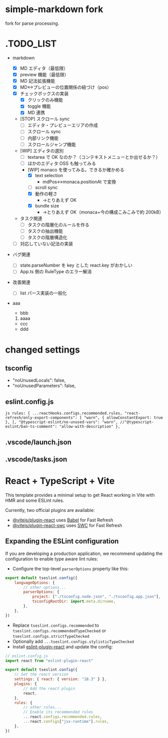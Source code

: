 # simple-markdown fork

fork for parse processing.

# .TODO_LIST

-   markdown

    -   [x] MD エディタ（最低限）
    -   [x] preview 機能（最低限）
    -   [x] MD 記法拡張機能
    -   [x] MD<->プレビューの位置関係の紐づけ（pos）
    -   [x] チェックボックスの実装
        -   [x] クリックのみ機能
        -   [x] toggle 機能
        -   [x] MD 連携
    -   [STOP] スクロール sync
        -   [ ] エディタ・プレビューエリアの作成
        -   [ ] スクロール sync
        -   [ ] 内部リンク機能
        -   [ ] スクロールジャンプ機能
    -   [WIP] エディタの選別
        -   [ ] textarea で OK なのか？（コンテキストメニューとか出せるか？）
        -   [ ] ほかのエディタ OSS も触ってみる
        -   [WIP] monaco を使ってみる。できるか確かめる
            -   [x] text selection
                -   mdPos<->monaca.positionAt で変換
            -   [ ] scroll sync
            -   [x] 動作の軽さ
                -   ->とりあえず OK
            -   [x] bundle size
                -   ->とりあえず OK（monaca+今の構成こみこみで約 200kB）
    -   タスク関連
        -   [ ] タスクの階層化のルールを作る
        -   [ ] タスクの抽出機能
        -   [ ] タスクの階層構造化
    -   [ ] 対応していない記法の実装

-   バグ関連

    -   [ ] state.parseNumber を key とした react.key がおかしい
    -   [ ] App.ts 側の RuleType のエラー解消

-   改善関連

    -   [ ] list パース実装の一般化

-   aaa
    -   bbb
    1. aaaa
    -   ccc
    -   ddd

# changed settings

## tsconfig

-   "noUnusedLocals": false,
-   "noUnusedParameters": false,

## eslint.config.js

`js
rules: {
            ...reactHooks.configs.recommended.rules,
            "react-refresh/only-export-components": [
                "warn",
                { allowConstantExport: true },
            ],
            "@typescript-eslint/no-unused-vars": "warn",
            //"@typescript-eslint/ban-ts-comment": "allow-with-description"
        },
`

## .vscode/launch.json

## .vscode/tasks.json

# React + TypeScript + Vite

This template provides a minimal setup to get React working in Vite with HMR and some ESLint rules.

Currently, two official plugins are available:

-   [@vitejs/plugin-react](https://github.com/vitejs/vite-plugin-react/blob/main/packages/plugin-react/README.md) uses [Babel](https://babeljs.io/) for Fast Refresh
-   [@vitejs/plugin-react-swc](https://github.com/vitejs/vite-plugin-react-swc) uses [SWC](https://swc.rs/) for Fast Refresh

## Expanding the ESLint configuration

If you are developing a production application, we recommend updating the configuration to enable type aware lint rules:

-   Configure the top-level `parserOptions` property like this:

```js
export default tseslint.config({
    languageOptions: {
        // other options...
        parserOptions: {
            project: ["./tsconfig.node.json", "./tsconfig.app.json"],
            tsconfigRootDir: import.meta.dirname,
        },
    },
})
```

-   Replace `tseslint.configs.recommended` to `tseslint.configs.recommendedTypeChecked` or `tseslint.configs.strictTypeChecked`
-   Optionally add `...tseslint.configs.stylisticTypeChecked`
-   Install [eslint-plugin-react](https://github.com/jsx-eslint/eslint-plugin-react) and update the config:

```js
// eslint.config.js
import react from "eslint-plugin-react"

export default tseslint.config({
    // Set the react version
    settings: { react: { version: "18.3" } },
    plugins: {
        // Add the react plugin
        react,
    },
    rules: {
        // other rules...
        // Enable its recommended rules
        ...react.configs.recommended.rules,
        ...react.configs["jsx-runtime"].rules,
    },
})
```
